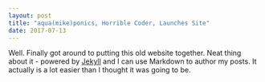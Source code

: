 ```yaml
---
layout: post
title: "aqua(mike)ponics, Horrible Coder, Launches Site"
date: 2017-07-13
---
```


Well. Finally got around to putting this old website together. Neat thing about it - powered by [Jekyll](http://jekyllrb.com) and I can use Markdown to author my posts. It actually is a lot easier than I thought it was going to be.
